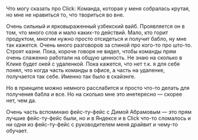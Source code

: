 Что могу сказать про Click:
Команда, которая у меня собралась крутая, но мне не нравиться то, что твориться во вне. 

Очень сильный и ярковыраженный узбекский вайб. Проявляется он в том, что много слов и мало каких-то действий. Мало, кто горит продуктом, многим нужно просто отсидеться и получит бабло, ну мне так кажется. 
Очень много разговоров за спиной про кого-то про што-то. Строят казни. Пока, короче говоря не видел, чтобы команды прям очень слаженно работали на общую ценность. 
Не знаю на сколько в Клике будет окей с удаленкой. Пока кажется, что нет т.к. я для себя понял, что когда часть команды в офисе, а часть на удаленке, получается так себе. Именно так было в скайэнге. 

Но в принципе можно немного расслабится и просто что-то делать для получения бабла и все. Но на сколько мне это инетересно — скорее нет, чем да. 

Очень часть вспоминаю фейс-ту-фейс с Димой Абрамовым — это прям лучшие фейс-ту-фейс были, но и в Яндексе и в Click что-то сломалось и ни одни из фейс-ту-фейс с руководителем меня драйвит и чему-то обучает. 